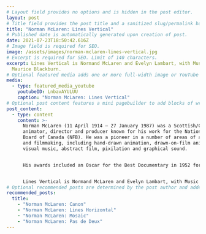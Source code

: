 ```yaml
---
# Layout field provides no options and is hidden in the post editor.
layout: post
# Title field provides the post title and a sanitized slug/permalink based on the title content. !!! Use a descriptive title and then do not change it !!!
title: "Norman McLaren: Lines Vertical"
# Published date is automatically generated upon creation of post.
date: 2021-07-23T18:50:42.616Z
# Image field is required for SEO.
image: /assets/images/norman-mclaren-lines-vertical.jpg
# Excerpt is required for SEO. Limit of 140 characters.
excerpt: Lines Vertical is Normand McLaren and Evelyn Lambart, with Music by
  Maurice Blackburn.
# Optional featured media adds one or more full-width image or YouTube embeds to the top of the post.
media:
  - type: featured_media_youtube
    youtubeID: LnbavAYULUU
    caption: "Norman McLaren: Lines Vertical"
# Optional post content features a mini pagebuilder to add blocks of written content, images, and YouTube embeds to the post. Recommended at least one instance of WYSIWYG block.
post_content:
  - type: content
    content: >-
      Norman McLaren (11 April 1914 – 27 January 1987) was a Scottish/Canadian
      animator, director and producer known for his work for the National Film
      Board of Canada (NFB). He was a pioneer in a number of areas of animation
      and filmmaking, including hand-drawn animation, drawn-on-film animation,
      visual music, abstract film, pixilation and graphical sound.


      His awards included an Oscar for the Best Documentary in 1952 for Neighbours, a Silver Bear for best short documentary at the 1956 Berlin International Film Festival Rythmetic and a 1969 BAFTA Award for Best Animated Film for Pas de deux.


      Lines Vertical is Normand McLaren and Evelyn Lambart, with Music by Maurice Blackburn.
# Optional recommended posts are determined by the post author and added here. This is good for SEO and internal linking.
recommended_posts:
  title:
    - "Norman McLaren: Canon"
    - "Norman McLaren: Lines Horizontal"
    - "Norman McLaren: Mosaic"
    - "Norman McLaren: Pas de Deux"
---
```

